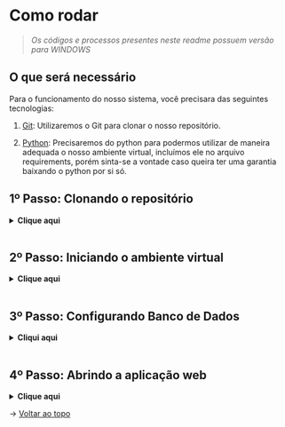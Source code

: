 # Como rodar
> _Os códigos e processos presentes neste readme possuem versão para WINDOWS_
## O que será necessário

Para o funcionamento do nosso sistema, você precisara das seguintes tecnologias:

1. [Git](https://git-scm.com/downloads): Utilizaremos o Git para clonar o nosso repositório.

2. [Python](https://www.python.org/downloads/): Precisaremos do python para podermos utilizar de maneira adequada o nosso ambiente virtual, incluímos ele no arquivo requirements, porém sinta-se a vontade caso queira ter uma garantia baixando o python por si só.


## 1º Passo: Clonando o repositório

<details>
  <summary><b>Clique aqui</b></summary>

  Para clonar o projeto e utilizá-lo em seu computador, siga os seguintes passos:
  
  1. Crie uma pasta onde deseja armazenar nosso projeto, e então abra-a e clique na url da pasta, ou então utilize o atalho `Ctrl+L` para selecionar a url, como demonstrado no exemplo abaixo 👇<br> <img src="https://cdn.discordapp.com/attachments/1217604924402303037/1227225379429810258/imagem_2024-04-09_085515681.png?ex=6627a1b3&is=66152cb3&hm=28b47e4a797002509bbf01d3ee8777bf3f4ce11a03a77eeadab62122c38f1b24&">
  
  > _Obs.: Caso você esteja no LINUX, a parte de escrever "cmd" não irá funcionar, então clique com o botão direito na pasta que você criou e selecione a opção "Abrir no terminal"_

  Um prompt de comando irá se abrir, e então execute o comando abaixo:
  
  ```
  git clone https://github.com/CyberScrums/Projeto-Smart-Farming.git
  ``` 

</details>
<br>

## 2º Passo: Iniciando o ambiente virtual

<details>
  <summary><b>Clique aqui</b></summary>

  1. Após a clonagem, clique com o botão direito na pasta e selecione a opção de abrir com o Terminal, e insira os seguintes comandos :

  ```
  python -m venv venv
  venv\Scripts\activate
  pip install -r requirements.txt (lembre-se de dar primeiro "cd Projeto-Smart-Farm" e em seguida dar "cd src" para entrar na pasta e dar o comando)
  ```

  > _Caso você esteja em LINUX, digite os comandos desta maneira:_<br>
  `python3 -m venv venv`<br>
  `source venv/bin/activate`<br>
  `pip install -r requirements.txt` (lembre-se de dar "cd src" para entrar na pasta e dar o comando)

</details>
<br>

## 3º Passo: Configurando Banco de Dados

<details>
  <summary><b>Cliqui aqui</b></summary>

  1. Antes de inicializar a aplicação verifique se as credênciais de acesso, disponíveis dentro da pasta "src", estão de acordo com as definições da sua instância MySQL.

  2. Acesse o arquivo ".env" e altere o campo "DB_PASSWORD="senha" para a senha definida, assim como no exemplo abaixo:
  ```
  DB-HOST="localhost" #HOST = IP, NO CASO LOCALHOST
  DB_USER="root" #SEU USUÁRIO PADRÃO DO MYSQL 
  DB_PASSWORD="senha" #ALTERAR PARA A SUA SENHA DO MYSQL
  DB_NAME="dadosestufa" #MANTER O NOME DO DATABASE
  ```

  3. Caso algum problema ocorra durante a inicialização do flask, ou as seguintes dependências não sejam reconhecidas "Flask-MySQLdb" e/ou "python-dotenv", instale das seguintes formas:
  
  ```
  python3 -m pip install Flask-MySQLdb==2.0.0
  ```
  
  ```
  python3 -m pip install python-dotenv==1.0.1
  ```
  
  </details>
  <br>

## 4º Passo: Abrindo a aplicação web

<details>
  <summary><b>Clique aqui</b></summary>

  1. Ainda dentro do ambiente virtual e dentro da pasta src, execute o seguinte comando:
  ```
  flask run
  ```

  2. Por fim, entre no link que aparecerá no cmd copiando e colando ele no seu navegador de preferência, ou então simplesmente clique aqui: <a href="http://127.0.0.1:5000">http://127.0.0.1:5000</a>

  3. Após finalizar o uso do nosso site, para sair do ambiente virtual, no terminal, execute o atalho `Ctrl+C` para finalizar o serviço do Flask, e então execute o seguinte comando:
  ```
  deactivate
  ```

</details>

→ [Voltar ao topo](#topo)

